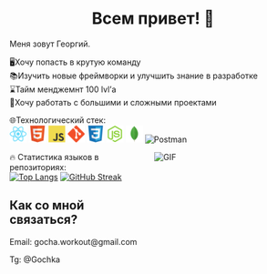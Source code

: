 <h1 align="center">Всем привет! 👋</h1>  

Меня зовут Георгий.

🖥Хочу попасть в крутую команду  
📚Изучить новые фреймворки и улучшить знание в разработке   
⌛️Тайм менджемнт 100 lvl’а  
🏹Хочу работать с большими и сложными проектами 
  
🌐Технологический стек:  
<img src="https://raw.githubusercontent.com/devicons/devicon/1119b9f84c0290e0f0b38982099a2bd027a48bf1/icons/react/react-original.svg" alt="react" width="30" height="30"/>
<img src="https://raw.githubusercontent.com/devicons/devicon/1119b9f84c0290e0f0b38982099a2bd027a48bf1/icons/html5/html5-original.svg" alt="html5" width="30" height="30"/>
<img src="https://raw.githubusercontent.com/devicons/devicon/1119b9f84c0290e0f0b38982099a2bd027a48bf1/icons/javascript/javascript-original.svg" alt="JS" width="30" height="30"/>
<img src="https://raw.githubusercontent.com/devicons/devicon/1119b9f84c0290e0f0b38982099a2bd027a48bf1/icons/git/git-original.svg" alt="Git" width="30" height="30"/>
<img src="https://raw.githubusercontent.com/devicons/devicon/1119b9f84c0290e0f0b38982099a2bd027a48bf1/icons/css3/css3-original.svg" alt="Css" width="30" height="30"/>
<img src="https://raw.githubusercontent.com/devicons/devicon/1119b9f84c0290e0f0b38982099a2bd027a48bf1/icons/nodejs/nodejs-original.svg" alt="Node" width="30" height="30"/>
<img src="https://raw.githubusercontent.com/devicons/devicon/1119b9f84c0290e0f0b38982099a2bd027a48bf1/icons/mongodb/mongodb-original.svg" alt="MongoDB" width="30" height="30"/>
<img src="https://yt3.ggpht.com/a/AATXAJz_vqEkKj_XIPmcTOm6zYcrlz4ibfQsTyhJ7jUSuw=s900-c-k-c0xffffffff-no-rj-mo" alt="Postman" width="30" height="30"/>

   
<img align="right" alt="GIF" src="https://media.giphy.com/media/jdPMeyv9rn0hZHh8n9/giphy.gif" width="250" height="250" />

:fire: Статистика языков в репозиториях:    
[![Top Langs](https://github-readme-stats.vercel.app/api/top-langs/?username=GochKa&layout=compact)](https://github.com/anuraghazra/github-readme-stats)
[![GitHub Streak](http://github-readme-streak-stats.herokuapp.com?user=GochKa&theme=dracula&date_format=M%20j%5B%2C%20Y%5D)](https://git.io/streak-stats)



<h2>Как со мной связаться?</h2>  
Email: gocha.workout@gmail.com

Tg: @Gochka
  

